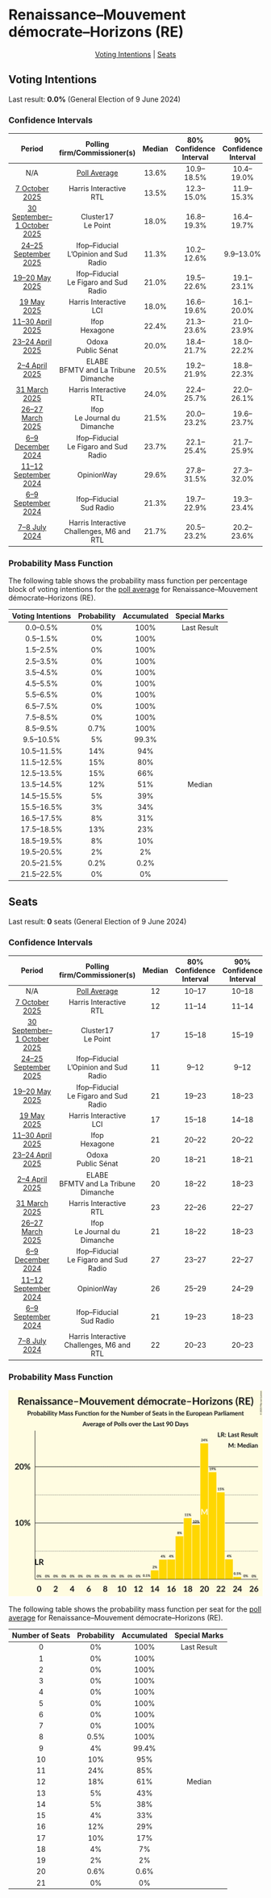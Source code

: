 # Renaissance–Mouvement démocrate–Horizons (RE)

<p align="center"><a href="#voting-intentions">Voting Intentions</a> | <a href="#seats">Seats</a></p>

## Voting Intentions

Last result: **0.0%** (General Election of 9 June 2024)

### Confidence Intervals

| Period     | Polling firm/Commissioner(s) | Median | 80% Confidence Interval | 90% Confidence Interval | 95% Confidence Interval | 99% Confidence Interval |
|:----------:|:----------------:|:-----------:|:-----------------------:|:-----------------------:|:-----------------------:|:-----------------------:|
| N/A | [Poll Average](average.html) | 13.6% | 10.9–18.5% | 10.4–19.0% | 10.1–19.5% | 9.4–20.2% |
| [7 October 2025](2025-10-07-HarrisInteractive.html) | Harris Interactive <br> RTL | 13.5% | 12.3–15.0% | 11.9–15.3% | 11.6–15.7% | 11.1–16.4% |
| [30 September–1 October 2025](2025-10-01-Cluster17.html) | Cluster17 <br> Le Point | 18.0% | 16.8–19.3% | 16.4–19.7% | 16.1–20.0% | 15.6–20.6% |
| [24–25 September 2025](2025-09-25-Ifop–Fiducial.html) | Ifop–Fiducial <br> L’Opinion and Sud Radio | 11.3% | 10.2–12.6% | 9.9–13.0% | 9.6–13.3% | 9.1–14.0% |
| [19–20 May 2025](2025-05-20-Ifop–Fiducial.html) | Ifop–Fiducial <br> Le Figaro and Sud Radio | 21.0% | 19.5–22.6% | 19.1–23.1% | 18.7–23.5% | 18.0–24.3% |
| [19 May 2025](2025-05-19-HarrisInteractive.html) | Harris Interactive <br> LCI | 18.0% | 16.6–19.6% | 16.1–20.0% | 15.8–20.4% | 15.1–21.2% |
| [11–30 April 2025](2025-04-30-Ifop.html) | Ifop <br> Hexagone | 22.4% | 21.3–23.6% | 21.0–23.9% | 20.7–24.2% | 20.2–24.8% |
| [23–24 April 2025](2025-04-24-Odoxa.html) | Odoxa <br> Public Sénat | 20.0% | 18.4–21.7% | 18.0–22.2% | 17.6–22.6% | 16.9–23.4% |
| [2–4 April 2025](2025-04-04-ELABE.html) | ELABE <br> BFMTV and La Tribune Dimanche | 20.5% | 19.2–21.9% | 18.8–22.3% | 18.5–22.7% | 17.9–23.4% |
| [31 March 2025](2025-03-31-HarrisInteractive.html) | Harris Interactive <br> RTL | 24.0% | 22.4–25.7% | 22.0–26.1% | 21.6–26.5% | 20.9–27.3% |
| [26–27 March 2025](2025-03-27-Ifop.html) | Ifop <br> Le Journal du Dimanche | 21.5% | 20.0–23.2% | 19.6–23.7% | 19.2–24.1% | 18.5–24.9% |
| [6–9 December 2024](2024-12-09-Ifop–Fiducial.html) | Ifop–Fiducial <br> Le Figaro and Sud Radio | 23.7% | 22.1–25.4% | 21.7–25.9% | 21.3–26.3% | 20.5–27.2% |
| [11–12 September 2024](2024-09-12-OpinionWay.html) | OpinionWay | 29.6% | 27.8–31.5% | 27.3–32.0% | 26.9–32.5% | 26.0–33.4% |
| [6–9 September 2024](2024-09-09-Ifop–Fiducial.html) | Ifop–Fiducial <br> Sud Radio | 21.3% | 19.7–22.9% | 19.3–23.4% | 18.9–23.8% | 18.2–24.6% |
| [7–8 July 2024](2024-07-08-HarrisInteractive.html) | Harris Interactive <br> Challenges, M6 and RTL | 21.7% | 20.5–23.2% | 20.2–23.6% | 19.9–23.9% | 19.3–24.6% |

### Probability Mass Function

The following table shows the probability mass function per percentage block of voting intentions for the [poll average](average.html) for Renaissance–Mouvement démocrate–Horizons (RE).

| Voting Intentions | Probability | Accumulated | Special Marks |
|:-----------------:|:-----------:|:-----------:|:-------------:|
| 0.0–0.5% | 0% | 100% | Last Result |
| 0.5–1.5% | 0% | 100% |  |
| 1.5–2.5% | 0% | 100% |  |
| 2.5–3.5% | 0% | 100% |  |
| 3.5–4.5% | 0% | 100% |  |
| 4.5–5.5% | 0% | 100% |  |
| 5.5–6.5% | 0% | 100% |  |
| 6.5–7.5% | 0% | 100% |  |
| 7.5–8.5% | 0% | 100% |  |
| 8.5–9.5% | 0.7% | 100% |  |
| 9.5–10.5% | 5% | 99.3% |  |
| 10.5–11.5% | 14% | 94% |  |
| 11.5–12.5% | 15% | 80% |  |
| 12.5–13.5% | 15% | 66% |  |
| 13.5–14.5% | 12% | 51% | Median |
| 14.5–15.5% | 5% | 39% |  |
| 15.5–16.5% | 3% | 34% |  |
| 16.5–17.5% | 8% | 31% |  |
| 17.5–18.5% | 13% | 23% |  |
| 18.5–19.5% | 8% | 10% |  |
| 19.5–20.5% | 2% | 2% |  |
| 20.5–21.5% | 0.2% | 0.2% |  |
| 21.5–22.5% | 0% | 0% |  |


## Seats

Last result: **0** seats (General Election of 9 June 2024)

### Confidence Intervals

| Period     | Polling firm/Commissioner(s) | Median | 80% Confidence Interval | 90% Confidence Interval | 95% Confidence Interval | 99% Confidence Interval |
|:----------:|:----------------:|:------:|:-----------------------:|:-----------------------:|:-----------------------:|:-----------------------:|
| N/A | [Poll Average](average.html) | 12 | 10–17 | 10–18 | 9–18 | 8–20 |
| [7 October 2025](2025-10-07-HarrisInteractive.html) | Harris Interactive <br> RTL | 12 | 11–14 | 11–14 | 11–14 | 10–14 |
| [30 September–1 October 2025](2025-10-01-Cluster17.html) | Cluster17 <br> Le Point | 17 | 15–18 | 15–19 | 15–19 | 14–20 |
| [24–25 September 2025](2025-09-25-Ifop–Fiducial.html) | Ifop–Fiducial <br> L’Opinion and Sud Radio | 11 | 9–12 | 9–12 | 9–12 | 8–13 |
| [19–20 May 2025](2025-05-20-Ifop–Fiducial.html) | Ifop–Fiducial <br> Le Figaro and Sud Radio | 21 | 19–23 | 18–23 | 18–23 | 17–24 |
| [19 May 2025](2025-05-19-HarrisInteractive.html) | Harris Interactive <br> LCI | 17 | 15–18 | 14–18 | 14–19 | 13–19 |
| [11–30 April 2025](2025-04-30-Ifop.html) | Ifop <br> Hexagone | 21 | 20–22 | 20–22 | 19–23 | 19–23 |
| [23–24 April 2025](2025-04-24-Odoxa.html) | Odoxa <br> Public Sénat | 20 | 18–21 | 18–21 | 17–21 | 16–22 |
| [2–4 April 2025](2025-04-04-ELABE.html) | ELABE <br> BFMTV and La Tribune Dimanche | 20 | 18–22 | 18–23 | 18–23 | 17–24 |
| [31 March 2025](2025-03-31-HarrisInteractive.html) | Harris Interactive <br> RTL | 23 | 22–26 | 22–27 | 21–27 | 20–28 |
| [26–27 March 2025](2025-03-27-Ifop.html) | Ifop <br> Le Journal du Dimanche | 21 | 18–22 | 18–23 | 18–23 | 17–24 |
| [6–9 December 2024](2024-12-09-Ifop–Fiducial.html) | Ifop–Fiducial <br> Le Figaro and Sud Radio | 27 | 23–27 | 22–27 | 21–27 | 20–29 |
| [11–12 September 2024](2024-09-12-OpinionWay.html) | OpinionWay | 26 | 25–29 | 24–29 | 24–29 | 23–31 |
| [6–9 September 2024](2024-09-09-Ifop–Fiducial.html) | Ifop–Fiducial <br> Sud Radio | 21 | 19–23 | 18–23 | 18–24 | 17–25 |
| [7–8 July 2024](2024-07-08-HarrisInteractive.html) | Harris Interactive <br> Challenges, M6 and RTL | 22 | 20–23 | 20–23 | 20–23 | 19–25 |

### Probability Mass Function

![Graph with seats probability mass function not yet produced](average-seats-pmf-renaissance–mouvementdémocrate–horizonsre.png "Seats Probability Mass Function")

The following table shows the probability mass function per seat for the [poll average](average.html) for Renaissance–Mouvement démocrate–Horizons (RE).

| Number of Seats | Probability | Accumulated | Special Marks |
|:---------------:|:-----------:|:-----------:|:-------------:|
| 0 | 0% | 100% | Last Result |
| 1 | 0% | 100% |  |
| 2 | 0% | 100% |  |
| 3 | 0% | 100% |  |
| 4 | 0% | 100% |  |
| 5 | 0% | 100% |  |
| 6 | 0% | 100% |  |
| 7 | 0% | 100% |  |
| 8 | 0.5% | 100% |  |
| 9 | 4% | 99.4% |  |
| 10 | 10% | 95% |  |
| 11 | 24% | 85% |  |
| 12 | 18% | 61% | Median |
| 13 | 5% | 43% |  |
| 14 | 5% | 38% |  |
| 15 | 4% | 33% |  |
| 16 | 12% | 29% |  |
| 17 | 10% | 17% |  |
| 18 | 4% | 7% |  |
| 19 | 2% | 2% |  |
| 20 | 0.6% | 0.6% |  |
| 21 | 0% | 0% |  |


